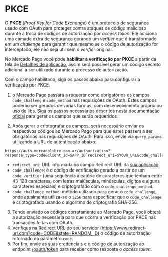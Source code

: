 # PKCE

O **PKCE** (_Proof Key for Code Exchange_) é um protocolo de segurança usado com OAuth para proteger contra ataques de código malicioso durante a troca de códigos de autorização por _access token_. Ele adiciona uma camada extra de segurança gerando um _verifier_ que é transformado em um _challenge_ para garantir que mesmo se o código de autorização for interceptado, ele não seja útil sem o _verifier_ original.

No Mercado Pago você pode **habilitar a verificação por PKCE** a partir da tela de [Detalhes de aplicação](/developers/pt/docs/your-integrations/application-details), assim será possível gerar um código secreto adicional a ser utilizado durante o processo de autorização.

Com o campo habilitado, siga os passos abaixo para configurar a verificação por PKCE.

1. o Mercado Pago passará a requerer como obrigatórios os campos `code_challeng` e `code_method` nas requisições de OAuth. Estes campos poderão ser gerados de várias formas, com desenvolvimento próprio ou uso de libs. Siga os passos necessários descritos [nesta documentação oficial](https://datatracker.ietf.org/doc/html/rfc7636#section-4) para gerar os campos que serão requeridos.

2. Após gerar e criptografar os campos, será necessário enviar os respectivos códigos ao Mercado Pago para que estes passem a ser obrigatórios nas requisições de OAuth. Para isso, envie via `query_params` utilizando a URL de autenticação abaixo.

```URL
https://auth.mercadolibre.com.ar/authorization?response_type=code&client_id=$APP_ID`redirect_uri=$YOUR_URL&code_challenge=$CODE_CHALLENGE&code_challenge_method=$CODE_METHOD
```

- `redirect_uri`: URL informada no campo Redirect URL da [sua aplicação](/developers/pt/guides/additional-content/your-integrations/application-details).
- `code_challenge`: é o código de verificação gerado a partir de um `code_verifier` (uma sequência aleatória de caracteres que tenham entre 43-128 caracteres, com letras maiúsculas, minúsculas, dígitos e alguns caracteres especiais) e criptografado com o `code_challenge_method`.
- `code_challenge_method`: método utilizado para gerar o `code_challenge`, onde atualmente utiliza-se o `S256` para especificar que o `code_challenge` é criptografado usando o algoritmo de criptografia SHA-256.

3. Tendo enviado os códigos corretamente ao Mercado Pago, você obterá a autorização necessária para que ocorra a verificação por PKCE nas transações feitas com OAuth.
4. Verifique na Redirect URL do seu servidor (https://www.redirect-url.com?code=CODE&state=RANDOM_ID) o código de autorização retornado no parâmetro `code`.
5. Por fim, envie as suas [credenciais](/developers/pt/guides/additional-content/your-integrations/credentials) e o código de autorização ao endpoint [/oauth/token](/developers/pt/reference/oauth/_oauth_token/post) para receber como resposta o _access token_.